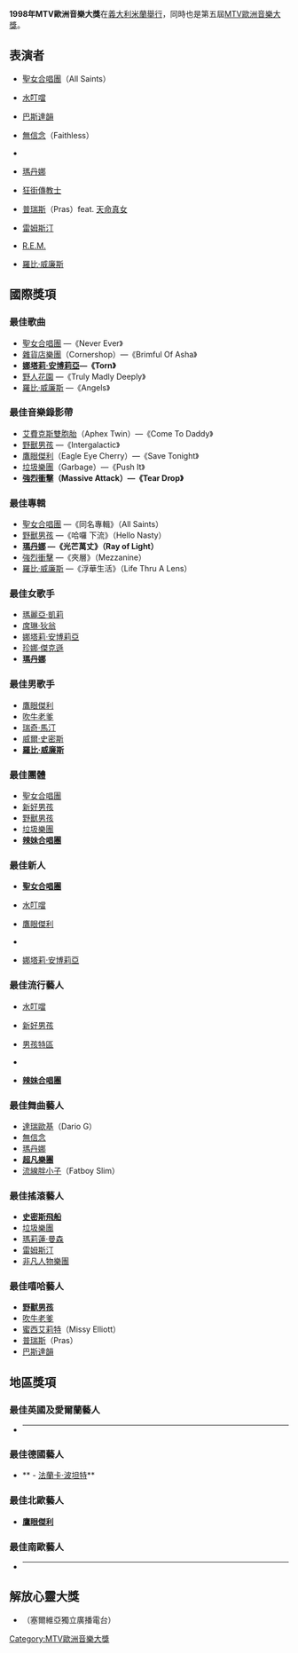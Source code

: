 **1998年MTV歐洲音樂大獎**在[義大利](https://zh.wikipedia.org/wiki/義大利 "wikilink")[米蘭舉行](../Page/米蘭.md "wikilink")，同時也是第五屆[MTV歐洲音樂大獎](../Page/MTV歐洲音樂大獎.md "wikilink")。

## 表演者

  - [聖女合唱團](https://zh.wikipedia.org/wiki/聖女合唱團 "wikilink")（All Saints）

  - [水叮噹](../Page/水叮噹.md "wikilink")

  - [巴斯達韻](https://zh.wikipedia.org/wiki/巴斯達韻 "wikilink")

  - [無信念](https://zh.wikipedia.org/wiki/無信念 "wikilink")（Faithless）

  -
  - [瑪丹娜](https://zh.wikipedia.org/wiki/瑪丹娜 "wikilink")

  - [狂街傳教士](https://zh.wikipedia.org/wiki/狂街傳教士 "wikilink")

  - [普瑞斯](https://zh.wikipedia.org/wiki/普瑞斯 "wikilink")（Pras）feat.
    [天命真女](../Page/天命真女.md "wikilink")

  - [雷姆斯汀](https://zh.wikipedia.org/wiki/雷姆斯汀 "wikilink")

  - [R.E.M.](../Page/R.E.M..md "wikilink")

  - [羅比·威廉斯](https://zh.wikipedia.org/wiki/羅比·威廉斯 "wikilink")

## 國際獎項

### 最佳歌曲

  - [聖女合唱團](https://zh.wikipedia.org/wiki/聖女合唱團 "wikilink") —《Never
    Ever》
  - [雜貨店樂團](https://zh.wikipedia.org/wiki/雜貨店樂團 "wikilink")（Cornershop）—《Brimful
    Of Asha》
  - **[娜塔莉·安博莉亞](https://zh.wikipedia.org/wiki/娜塔莉·安博莉亞 "wikilink")—《Torn》**
  - [野人花園](https://zh.wikipedia.org/wiki/野人花園 "wikilink") —《Truly Madly
    Deeply》
  - [羅比·威廉斯](https://zh.wikipedia.org/wiki/羅比·威廉斯 "wikilink") —《Angels》

### 最佳音樂錄影帶

  - [艾費克斯雙胞胎](https://zh.wikipedia.org/wiki/艾費克斯雙胞胎 "wikilink")（Aphex
    Twin）—《Come To Daddy》
  - [野獸男孩](../Page/野獸男孩.md "wikilink") —《Intergalactic》
  - [鷹眼傑利](https://zh.wikipedia.org/wiki/鷹眼傑利 "wikilink")（Eagle Eye
    Cherry）—《Save Tonight》
  - [垃圾樂團](https://zh.wikipedia.org/wiki/垃圾樂團 "wikilink")（Garbage）—《Push
    It》
  - **[強烈衝擊](https://zh.wikipedia.org/wiki/強烈衝擊 "wikilink")（Massive
    Attack）—《Tear Drop》**

### 最佳專輯

  - [聖女合唱團](https://zh.wikipedia.org/wiki/聖女合唱團 "wikilink") —《同名專輯》（All
    Saints）
  - [野獸男孩](../Page/野獸男孩.md "wikilink") —《哈囉 下流》（Hello Nasty）
  - **[瑪丹娜](https://zh.wikipedia.org/wiki/瑪丹娜 "wikilink") —《光芒萬丈》（Ray of
    Light）**
  - [強烈衝擊](https://zh.wikipedia.org/wiki/強烈衝擊 "wikilink")
    —《夾層》（Mezzanine）
  - [羅比·威廉斯](https://zh.wikipedia.org/wiki/羅比·威廉斯 "wikilink")
    —《浮華生活》（Life Thru A Lens）

### 最佳女歌手

  - [瑪麗亞·凱莉](../Page/瑪麗亞·凱莉.md "wikilink")
  - [席琳·狄翁](../Page/席琳·狄翁.md "wikilink")
  - [娜塔莉·安博莉亞](https://zh.wikipedia.org/wiki/娜塔莉·安博莉亞 "wikilink")
  - [珍娜·傑克遜](https://zh.wikipedia.org/wiki/珍娜·傑克遜 "wikilink")
  - **[瑪丹娜](https://zh.wikipedia.org/wiki/瑪丹娜 "wikilink")**

### 最佳男歌手

  - [鷹眼傑利](https://zh.wikipedia.org/wiki/鷹眼傑利 "wikilink")
  - [吹牛老爹](https://zh.wikipedia.org/wiki/吹牛老爹 "wikilink")
  - [瑞奇·馬汀](https://zh.wikipedia.org/wiki/瑞奇·馬汀 "wikilink")
  - [威爾·史密斯](../Page/威爾·史密斯.md "wikilink")
  - **[羅比·威廉斯](https://zh.wikipedia.org/wiki/羅比·威廉斯 "wikilink")**

### 最佳團體

  - [聖女合唱團](https://zh.wikipedia.org/wiki/聖女合唱團 "wikilink")
  - [新好男孩](https://zh.wikipedia.org/wiki/新好男孩 "wikilink")
  - [野獸男孩](../Page/野獸男孩.md "wikilink")
  - [垃圾樂團](https://zh.wikipedia.org/wiki/垃圾樂團 "wikilink")
  - **[辣妹合唱團](../Page/辣妹合唱團.md "wikilink")**

### 最佳新人

  - **[聖女合唱團](https://zh.wikipedia.org/wiki/聖女合唱團 "wikilink")**

  - [水叮噹](../Page/水叮噹.md "wikilink")

  - [鷹眼傑利](https://zh.wikipedia.org/wiki/鷹眼傑利 "wikilink")

  -
  - [娜塔莉·安博莉亞](https://zh.wikipedia.org/wiki/娜塔莉·安博莉亞 "wikilink")

### 最佳流行藝人

  - [水叮噹](../Page/水叮噹.md "wikilink")

  - [新好男孩](https://zh.wikipedia.org/wiki/新好男孩 "wikilink")

  - [男孩特區](../Page/男孩特區.md "wikilink")

  -
  - **[辣妹合唱團](../Page/辣妹合唱團.md "wikilink")**

### 最佳舞曲藝人

  - [達瑞歐基](https://zh.wikipedia.org/wiki/達瑞歐基 "wikilink")（Dario G）
  - [無信念](https://zh.wikipedia.org/wiki/無信念 "wikilink")
  - [瑪丹娜](https://zh.wikipedia.org/wiki/瑪丹娜 "wikilink")
  - **[超凡樂團](../Page/超凡樂團.md "wikilink")**
  - [流線胖小子](../Page/流線胖小子.md "wikilink")（Fatboy Slim）

### 最佳搖滾藝人

  - **[史密斯飛船](https://zh.wikipedia.org/wiki/史密斯飛船 "wikilink")**
  - [垃圾樂團](https://zh.wikipedia.org/wiki/垃圾樂團 "wikilink")
  - [瑪莉蓮·曼森](https://zh.wikipedia.org/wiki/瑪莉蓮·曼森 "wikilink")
  - [雷姆斯汀](https://zh.wikipedia.org/wiki/雷姆斯汀 "wikilink")
  - [非凡人物樂團](https://zh.wikipedia.org/wiki/非凡人物樂團 "wikilink")

### 最佳嘻哈藝人

  - **[野獸男孩](../Page/野獸男孩.md "wikilink")**
  - [吹牛老爹](https://zh.wikipedia.org/wiki/吹牛老爹 "wikilink")
  - [蜜西艾莉特](https://zh.wikipedia.org/wiki/蜜西艾莉特 "wikilink")（Missy
    Elliott）
  - [普瑞斯](https://zh.wikipedia.org/wiki/普瑞斯 "wikilink")（Pras）
  - [巴斯達韻](https://zh.wikipedia.org/wiki/巴斯達韻 "wikilink")

## 地區獎項

### 最佳英國及愛爾蘭藝人

  - ****

### 最佳德國藝人

  - ** - [法蘭卡·波坦特](../Page/法蘭卡·波坦特.md "wikilink")**

### 最佳北歐藝人

  - **[鷹眼傑利](https://zh.wikipedia.org/wiki/鷹眼傑利 "wikilink")**

### 最佳南歐藝人

  - ****

## 解放心靈大獎

  - （塞爾維亞獨立廣播電台）

[Category:MTV歐洲音樂大獎](https://zh.wikipedia.org/wiki/Category:MTV歐洲音樂大獎 "wikilink")